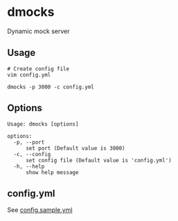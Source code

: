 # dmocks

Dynamic mock server

## Usage

```
# Create config file
vim config.yml

dmocks -p 3000 -c config.yml
```

## Options

```
Usage: dmocks [options]

options:
  -p, --port
      set port (Default value is 3000)
  -c, --config
      set config file (Default value is 'config.yml')
  -h, --help
      show help message
```

## config.yml

See [config.sample.yml](https://github.com/kogasoftware/dmocks/blob/master/config.sample.yml)

